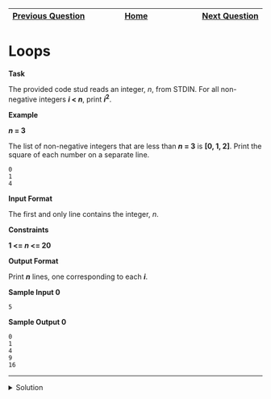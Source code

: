 | <img width=1000>[Previous Question](https://github.com/Kevin-Lago/python-hackerrank-solutions/tree/main/src/introduction/python_division)</img> | <img width=1000>[Home](https://github.com/Kevin-Lago/python-hackerrank-solutions)</img> | <img width=1000>[Next Question](https://github.com/Kevin-Lago/python-hackerrank-solutions/tree/main/src/introduction/write_a_function)</img> |
|:---|:---:|---:|

# Loops

__Task__

The provided code stud reads an integer, _n_, from STDIN. For all non-negative integers ___i_ < _n___, print ___i_<sup>2</sup>__.

__Example__

___n_ = 3__

The list of non-negative integers that are less than ___n_ = 3__ is __[0, 1, 2]__. Print the square of each number on a separate line.

```
0
1
4
```

__Input Format__

The first and only line contains the integer, _n_.

__Constraints__

__1 <= _n_ <= 20__

__Output Format__

Print ___n___ lines, one corresponding to each ___i___.

__Sample Input 0__

```
5
```

__Sample Output 0__

```
0
1
4
9
16
```

---

<details><summary>Solution</summary>
    
```python
if __name__ == '__main__':
    n = int(input())

    for i in range(n):
        print(i * i)
```
</details>
